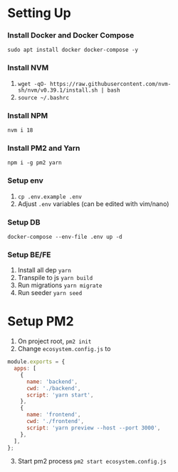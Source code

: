 # Setting Up

### Install Docker and Docker Compose

`sudo apt install docker docker-compose -y`

### Install NVM

1. `wget -qO- https://raw.githubusercontent.com/nvm-sh/nvm/v0.39.1/install.sh | bash`
2. `source ~/.bashrc`

### Install NPM

`nvm i 18`

### Install PM2 and Yarn

`npm i -g pm2 yarn`

### Setup env

1. `cp .env.example .env`
2. Adjust `.env` variables (can be edited with vim/nano)

### Setup DB

`docker-compose --env-file .env up -d`

### Setup BE/FE

1. Install all dep `yarn`
2. Transpile to js `yarn build`
3. Run migrations `yarn migrate`
4. Run seeder `yarn seed`

# Setup PM2

1. On project root, `pm2 init`
2. Change `ecosystem.config.js` to

```js
module.exports = {
  apps: [
    {
      name: 'backend',
      cwd: './backend',
      script: 'yarn start',
    },
    {
      name: 'frontend',
      cwd: './frontend',
      script: 'yarn preview --host --port 3000',
    },
  ],
};
```

3. Start pm2 process `pm2 start ecosystem.config.js`
